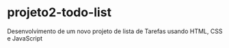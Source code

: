 # projeto2-todo-list
Desenvolvimento de um novo projeto de lista de Tarefas usando HTML, CSS e JavaScript
